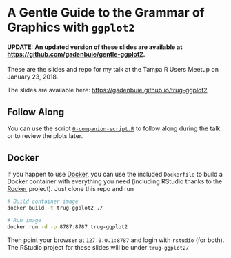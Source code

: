 # A Gentle Guide to the Grammar of Graphics with `ggplot2`

#### UPDATE: An updated version of these slides are available at <https://github.com/gadenbuie/gentle-ggplot2>.

These are the slides and repo for my talk at the Tampa R Users Meetup on January 23, 2018.

The slides are available here: <https://gadenbuie.github.io/trug-ggplot2>


## Follow Along

You can use the script [`0-companion-script.R`](0-companion-script.R) to follow along during the talk or to review the plots later.

## Docker

If you happen to use [Docker], you can use the included `Dockerfile` to build a Docker container with everything you need (including RStudio thanks to the [Rocker] project).
Just clone this repo and run

```bash
# Build container image
docker build -t trug-ggplot2 ./

# Run image
docker run -d -p 8787:8787 trug-ggplot2
```

Then point your browser at `127.0.0.1:8787` and login with `rstudio` (for both).
The RStudio project for these slides will be under `trug-ggplot2/`


[Docker]: https://docs.docker.com/installation/
[Rocker]: https://github.com/rocker-org/rocker
